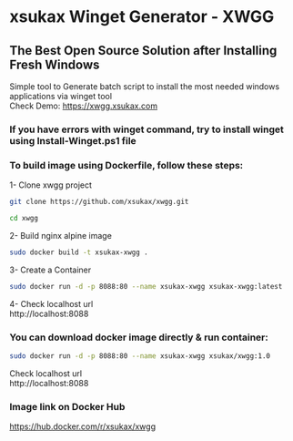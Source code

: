 # xsukax Winget Generator - XWGG
## The Best Open Source Solution after Installing Fresh Windows
Simple tool to Generate batch script to install the most needed windows applications via winget tool<br />
Check Demo: https://xwgg.xsukax.com
### If you have errors with winget command, try to install winget using Install-Winget.ps1 file
### To build image using Dockerfile, follow these steps:
1- Clone xwgg project
```sh
git clone https://github.com/xsukax/xwgg.git
```
```sh
cd xwgg
```
2- Build nginx alpine image
```sh
sudo docker build -t xsukax-xwgg .
```
3- Create a Container
```sh
sudo docker run -d -p 8088:80 --name xsukax-xwgg xsukax-xwgg:latest
```
4- Check localhost url<br/>
http://localhost:8088
### You can download docker image directly & run container:
```sh
sudo docker run -d -p 8088:80 --name xsukax-xwgg xsukax/xwgg:1.0
```
Check localhost url<br/>
http://localhost:8088

### Image link on Docker Hub<br/>
https://hub.docker.com/r/xsukax/xwgg
